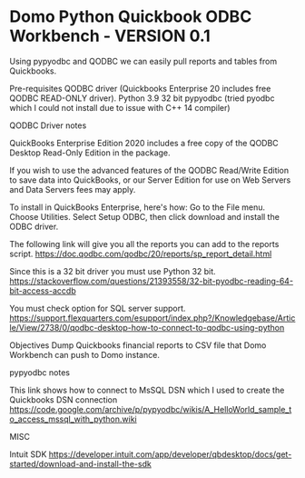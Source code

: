 # Domo Python Quickbook ODBC Workbench - VERSION 0.1

Using pypyodbc and QODBC we can easily pull reports and tables from Quickbooks.

Pre-requisites
QODBC driver (Quickbooks Enterprise 20 includes free QODBC READ-ONLY driver).
Python 3.9 32 bit
pypyodbc (tried pyodbc which I could not install due to issue with C++ 14 compiler)

QODBC Driver notes

QuickBooks Enterprise Edition 2020 includes a free copy of the QODBC Desktop Read-Only Edition in the package. 

If you wish to use the advanced features of the QODBC Read/Write Edition to save data into QuickBooks, or our Server Edition for use on Web Servers and Data Servers fees may apply.

To install in QuickBooks Enterprise, here's how:
Go to the File menu.
Choose Utilities.
Select Setup ODBC, then click download and install the ODBC driver.

The following link will give you all the reports you can add to the reports script.
https://doc.qodbc.com/qodbc/20/reports/sp_report_detail.html

Since this is a 32 bit driver you must use Python 32 bit.
https://stackoverflow.com/questions/21393558/32-bit-pyodbc-reading-64-bit-access-accdb

You must check option for SQL server support.
https://support.flexquarters.com/esupport/index.php?/Knowledgebase/Article/View/2738/0/qodbc-desktop-how-to-connect-to-qodbc-using-python

Objectives
Dump Quickbooks financial reports to CSV file that Domo Workbench can push to Domo instance.

pypyodbc notes 

This link shows how to connect to MsSQL DSN which I used to create the Quickbooks DSN connection 
https://code.google.com/archive/p/pypyodbc/wikis/A_HelloWorld_sample_to_access_mssql_with_python.wiki


MISC

Intuit SDK
https://developer.intuit.com/app/developer/qbdesktop/docs/get-started/download-and-install-the-sdk
